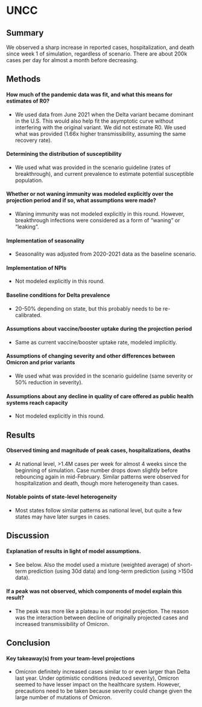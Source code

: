 # UNCC

## Summary

We observed a sharp increase in reported cases, hospitalization, and death since week 1 of simulation, regardless of scenario. There are about 200k cases per day for almost a month before decreasing.

## Methods

#### How much of the pandemic data was fit, and what this means for estimates of R0?

 - We used data from June 2021 when the Delta variant became dominant in the U.S. This would also help fit the asymptotic curve without interfering with the original variant. We did not estimate R0. We used what was provided (1.66x higher transmissibility, assuming the same recovery rate).

#### Determining the distribution of susceptibility

 - We used what was provided in the scenario guideline (rates of breakthrough), and current prevalence to estimate potential susceptible population.

#### Whether or not waning immunity was modeled explicitly over the projection period and if so, what assumptions were made?

 - Waning immunity was not modeled explicitly in this round. However, breakthrough infections were considered as a form of “waning” or “leaking”.

#### Implementation of seasonality

 - Seasonality was adjusted from 2020-2021 data as the baseline scenario.

#### Implementation of NPIs

 - Not modeled explicitly in this round.

#### Baseline conditions for Delta prevalence

 - 20-50% depending on state, but this probably needs to be re-calibrated.

#### Assumptions about vaccine/booster uptake during the projection period

 - Same as current vaccine/booster uptake rate, modeled implicitly.

#### Assumptions of changing severity and other differences between Omicron and prior variants

 - We used what was provided in the scenario guideline (same severity or 50% reduction in severity).
 
#### Assumptions about any decline in quality of care offered as public health systems reach capacity

 - Not modeled explicitly in this round.

## Results

#### Observed timing and magnitude of peak cases, hospitalizations, deaths

 - At national level, >1.4M cases per week for almost 4 weeks since the beginning of simulation. Case number drops down slightly before rebouncing again in mid-February. Similar patterns were observed for hospitalization and death, though more heterogeneity than cases.

#### Notable points of state-level heterogeneity

 - Most states follow similar patterns as national level, but quite a few states may have later surges in cases. 

## Discussion

#### Explanation of results in light of model assumptions. 

 - See below. Also the model used a mixture (weighted average) of short-term prediction (using 30d data) and long-term prediction (using >150d data).

#### If a peak was not observed, which components of model explain this result? 

 - The peak was more like a plateau in our model projection. The reason was the interaction between decline of originally projected cases and increased transmissibility of Omicron. 

## Conclusion

#### Key takeaway(s) from your team-level projections

 - Omicron definitely increased cases similar to or even larger than Delta last year. Under optimistic conditions (reduced severity), Omicron seemed to have lesser impact on the healthcare system. However, precautions need to be taken because severity could change given the large number of mutations of Omicron.

